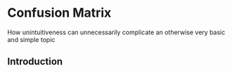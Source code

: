 # Confusion Matrix
How unintuitiveness can unnecessarily complicate an otherwise very basic and simple topic

## Introduction
